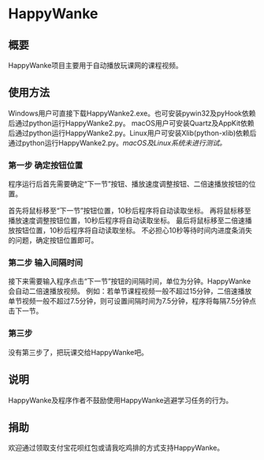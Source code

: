 # HappyWanke
## 概要
HappyWanke项目主要用于自动播放玩课网的课程视频。
## 使用方法
Windows用户可直接下载HappyWanke2.exe。也可安装pywin32及pyHook依赖后通过python运行HappyWanke2.py。
macOS用户可安装Quartz及AppKit依赖后通过python运行HappyWanke2.py。Linux用户可安装Xlib(python-xlib)依赖后通过python运行HappyWanke2.py。*macOS及Linux系统未进行测试。*
### 第一步 确定按钮位置
程序运行后首先需要确定“下一节”按钮、播放速度调整按钮、二倍速播放按钮的位置。

首先将鼠标移至“下一节”按钮位置，10秒后程序将自动读取坐标。
再将鼠标移至播放速度调整按钮位置，10秒后程序将自动读取坐标。
最后将鼠标移至二倍速播放按钮位置，10秒后程序将自动读取坐标。
不必担心10秒等待时间内进度条消失的问题，确定按钮位置即可。
### 第二步 输入间隔时间
接下来需要输入程序点击“下一节”按钮的间隔时间，单位为分钟。HappyWanke会自动二倍速播放视频。
例如：若单节课程视频一般不超过15分钟，二倍速播放单节视频一般不超过7.5分钟，则可设置间隔时间为7.5分钟，程序将每隔7.5分钟点击下一节。
### 第三步
没有第三步了，把玩课交给HappyWanke吧。
## 说明
HappyWanke及程序作者不鼓励使用HappyWanke逃避学习任务的行为。
## 捐助
欢迎通过领取支付宝花呗红包或请我吃鸡排的方式支持HappyWanke。